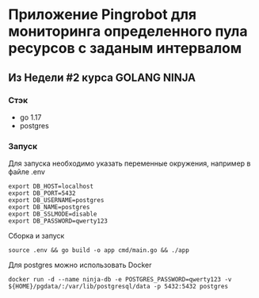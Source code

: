 # Приложение Pingrobot для мониторинга определенного пула ресурсов с заданым интервалом
## Из Недели #2 курса GOLANG NINJA

### Стэк
- go 1.17
- postgres 

### Запуск
Для запуска необходимо указать переменные окружения, например в файле .env

```
export DB_HOST=localhost
export DB_PORT=5432
export DB_USERNAME=postgres
export DB_NAME=postgres
export DB_SSLMODE=disable
export DB_PASSWORD=qwerty123
```

Сборка и запуск
```
source .env && go build -o app cmd/main.go && ./app
```

Для postgres можно использовать Docker

```
docker run -d --name ninja-db -e POSTGRES_PASSWORD=qwerty123 -v ${HOME}/pgdata/:/var/lib/postgresql/data -p 5432:5432 postgres
```